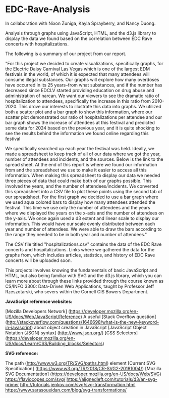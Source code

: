 # EDC-Rave-Analysis
In collaboration with Nixon Zuniga, Kayla Sprayberry, and Nancy Duong.

Analysis through graphs using JavaScript, HTML, and the d3.js library to display the data we found based on the correlation between EDC Rave concerts with hospitalizations.

The following is a summary of our project from our report.

"For this project we decided to create visualizations, specifically graphs, for the Electric Daisy Carnival Las Vegas which is one of the largest EDM festivals in the world, of which it is expected that many attendees will consume illegal substances. Our graphs will explore how many overdoses have occurred in its 25 years–from what substances, and if the number has decreased since EDCLV started providing education on drug abuse and administration of narcan.
We want our viewers to see the dramatic ratio of hospitalization to attendees, specifically the increase in this ratio from 2010-2020. This drove our interests to illustrate this data into graphs. We utilized both a scatter plot and a bar graph to show this information, where our scatter plot demonstrated our ratio of hospitalizations per attendee and our bar graph shows the increase of attendees at this festival and predicted some data for 2024 based on the previous year, and it is quite shocking to see the results behind the information we found online regarding this festival

We specifically searched up each year the festival was held. Ideally, we made a spreadsheet to keep track of all of our data where we got the year,  number of attendees and incidents, and the sources. Below is the link to the spread sheet. At the end of this report is where we found our information from and the spreadsheet we use to make it easier to access all this information.
When making this spreadsheet to display our data we needed three pieces of data that could make both of our graphs possible. This involved the years, and the number of attendees/incidents. We converted this spreadsheet into a CSV file to plot these points using the second tab of our spreadsheet. For the first graph we decided to use a bar graph where we used aqua colored bars to display how many attendees attended the festival. This time we use only the number of attendees and the years where we displayed the years on the x-axis and the number of attendees on the y-axis. We once again used a d3 extent and linear scale to display our information. This would have our scale evenly distributed between each year and number of attendees. We were able to draw the bars according to the range they needed to be in both year and number of attendees."

The CSV file titled "hospitalizations.csv" contains the data of the EDC Rave concerts and hospitalizations. Links where we gathered the data for the graphs from, which includes articles, statistics, and history of EDC Rave concerts will be uploaded soon.

This projects involves knowing the fundamentals of basic JavaScript and HTML, but also being familiar with SVG and the d3.js library, which you can learn more about through these links provided through the course known as CS/INFO 3300: Data-Driven Web Applications, taught by Professor Jeff Rzeszotarski, who severs within the Cornell CIS Bowers Department.

**JavaScript reference websites:**

[Mozilla Developers Network] (https://developer.mozilla.org/en-US/docs/Web/JavaScript/Reference) 
A useful [Stack Overflow question] (http://stackoverflow.com/questions/1646698/what-is-the-new-keyword-in-javascript) about object creation in JavaScript
[JavaScript Object Notation (JSON) syntax] (http://www.json.org/)
[CSS Selectors] (https://developer.mozilla.org/en-US/docs/Learn/CSS/Building_blocks/Selectors)

**SVG reference:**

The path (http://www.w3.org/TR/SVG/paths.html) element
[Current SVG Specification] (https://www.w3.org/TR/2018/CR-SVG2-20181004/)
[Mozilla SVG Documentation] (https://developer.mozilla.org/en-US/docs/Web/SVG)
https://flaviocopes.com/svg/
https://alignedleft.com/tutorials/d3/an-svg-primer
http://tutorials.jenkov.com/svg/svg-transformation.html
https://www.sarasoueidan.com/blog/svg-transformations/
